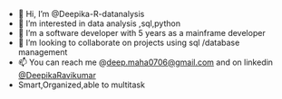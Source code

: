 - 👋 Hi, I’m @Deepika-R-datanalysis
- 👀 I’m interested in data analysis ,sql,python
- 🌱 I’m a software developer with 5 years as a mainframe developer
- 💞️ I’m looking to collaborate on projects using sql /database management
- 📫 You can reach me @deep.maha0706@gmail.com and on linkedin [@DeepikaRavikumar](https://www.linkedin.com/in/deepika-ravikumar-95533194)
- Smart,Organized,able to multitask

<!---
Deepika-R-datanalysis/Deepika-R-datanalysis is a ✨ special ✨ repository because its `README.md` (this file) appears on your GitHub profile.
You can click the Preview link to take a look at your changes.
--->
